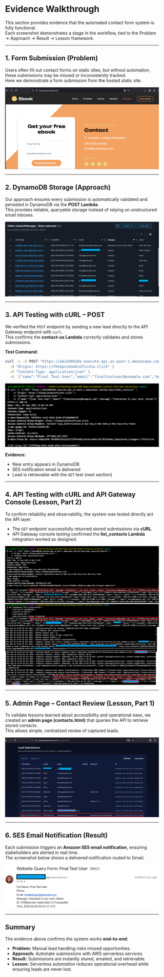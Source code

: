 # Evidence Walkthrough

This section provides evidence that the automated contact form system is fully functional.  
Each screenshot demonstrates a stage in the workflow, tied to the Problem → Approach → Result → Lesson framework.  

---

## 1. Form Submission (Problem)
Users often fill out contact forms on static sites, but without automation, these submissions may be missed or inconsistently tracked.  
Here we demonstrate a form submission from the hosted static site.  

![Form Submission](./form-submission.png)  

---

## 2. DynamoDB Storage (Approach)
Our approach ensures every submission is automatically validated and persisted in DynamoDB via the **POST Lambda**.  
This provides reliable, queryable storage instead of relying on unstructured email inboxes.  

![DynamoDB Entry](./dynamodb-entry.png)  

---

## 3. API Testing with cURL – POST

We verified the `POST` endpoint by sending a new lead directly to the API Gateway endpoint with `curl`.  
This confirms the **contact-us Lambda** correctly validates and stores submissions.

**Test Command:**

```bash
curl -i -X POST "https://w6ibd0d18e.execute-api.us-east-1.amazonaws.com/dev/epicreads_resource" \
  -H "Origin: https://theepicbooksofnisha.click" \
  -H "Content-Type: application/json" \
  -d '{"name":"Final Test User","email":"finaltestuser@example.com","message":"Interested in your work, Nisha!"}'
```
![Curl Post Request](./curl-post-request.png) 


**Evidence:**  
- New entry appears in DynamoDB  
- SES notification email is delivered  
- Lead is retrievable with the `GET` test (next section)  

---

## 4. API Testing with cURL and API Gateway Console (Lesson, Part 2)

To confirm reliability and observability, the system was tested directly act the API layer.  
- The `GET` endpoint successfully returned stored submissions via **cURL**.  
- API Gateway console testing confirmed the **list_contacts Lambda** integration worked as designed.  

![cURL Response](./curl-response.png)  
![API Gateway Test](./api-gateway-test.png) 

---

## 5. Admin Page – Contact Review (Lesson, Part 1)
To validate lessons learned about accessibility and operational ease, we created an **admin page (contacts.html)** that queries the API to retrieve stored contacts.  
This allows simple, centralized review of captured leads.  

![Contacts Admin Page](./contacts-admin-page.png)  

---

## 6. SES Email Notification (Result)
Each submission triggers an **Amazon SES email notification**, ensuring stakeholders are alerted in real time.  
The screenshot below shows a delivered notification routed to Gmail.  

![SES Email](./ses-email.png)  

---


## Summary
The evidence above confirms the system works **end-to-end**:  
- **Problem:** Manual lead handling risks missed opportunities.  
- **Approach:** Automate submissions with AWS serverless services.  
- **Result:** Submissions are instantly stored, emailed, and retrievable.  
- **Lesson:** Serverless automation reduces operational overhead while ensuring leads are never lost.  
